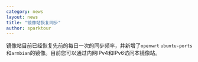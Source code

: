 ```yaml
---
category: news
layout: news
title: "镜像站恢复同步"
author: sparktour
---
```


镜像站目前已经恢复先前的每日一次的同步频率，并新增了`openwrt` `ubuntu-ports`和`armbian`的镜像。目前您可以通过内网IPv4和IPv6访问本镜像站。

